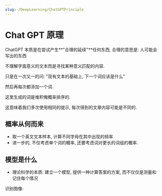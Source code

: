 ```yaml
---
slug: /DeepLearning/ChatGPTPrinciple
---
```


# Chat GPT 原理

ChatGPT 本质是在尝试产生**"合理的延续"**任何东西, 合理的意思是: 人可能会写出的东西

不理解字面意义的文本而是寻找某种意义匹配的内容. 

只是在一次又一的问: "现有文本的基础上, 下一个词应该是什么"

然后再每次都添加一个词.

这里生成的词是堆积俺概率排序的.

这意味着我们多次使用相同的提示, 每次得到的文章内容可能是不同的.

## 概率从何而来

- 取一个英文文本样本, 计算不同字母在其中出现的频率
- 进一步的, 不仅考虑单个词的概率, 还要考虑词对更长的词组的概率.

## 模型是什么

- 理论科学的本质: 建立一个模型, 提供一种计算答案的方案, 而不仅仅是测量和记住每个情况

识别图像:

